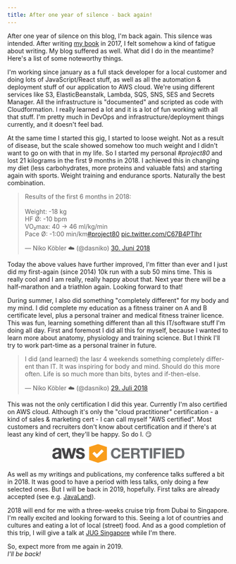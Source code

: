 ```yaml
---
title: After one year of silence - back again!
---
```


After one year of silence on this blog, I'm back again.
This silence was intended.
After writing [my book](http://serverlessbuch.de) in 2017, I felt somehow a kind of fatigue about writing.
My blog suffered as well.
What did I do in the meantime?
Here's a list of some noteworthy things.

I'm working since january as a full stack developer for a local customer and doing lots of JavaScript/React stuff, as well as all the automation & deployment stuff of our application to AWS cloud.
We're using different services like S3, ElasticBeanstalk, Lambda, SQS, SNS, SES and Secrets Manager.
All the infrastructure is "documented" and scripted as code with Cloudformation.
I really learned a lot and it is a lot of fun working with all that stuff.
I'm pretty much in DevOps and infrastructure/deployment things currently, and it doesn't feel bad.

At the same time I started this gig, I started to loose weight.
Not as a result of disease, but the scale showed somehow too much weight and I didn't want to go on with that in my life.
So I started my personal _#project80_ and lost 21 kilograms in the first 9 months in 2018.
I achieved this in changing my diet (less carbohydrates, more proteins and valuable fats) and starting again with sports.
Weight training and endurance sports.
Naturally the best combination.

<blockquote class="twitter-tweet" data-lang="de"><p lang="da" dir="ltr">Results of the first 6 months in 2018:<br><br>Weight: -18 kg<br>HF Ø: -10 bpm<br>VO₂max: 40 -&gt; 46 ml/kg/min<br>Pace Ø: -1:00 min/km<a href="https://twitter.com/hashtag/project80?src=hash&amp;ref_src=twsrc%5Etfw">#project80</a> <a href="https://t.co/C67B4PTlhr">pic.twitter.com/C67B4PTlhr</a></p>&mdash; Niko Köbler ☁️ (@dasniko) <a href="https://twitter.com/dasniko/status/1012999398484271104?ref_src=twsrc%5Etfw">30. Juni 2018</a></blockquote>

Today the above values have further improved, I'm fitter than ever and I just did my first-again (since 2014) 10k run with a sub 50 mins time.
This is really cool and I am really, really happy about that.
Next year there will be a half-marathon and a triathlon again.
Looking forward to that!

During summer, I also did something "completely different" for my body and my mind.
I did complete my education as a fitness trainer on A and B certificate level, plus a personal trainer and medical fitness trainer licence.
This was fun, learning something different than all this IT/software stuff I'm doing all day.
First and foremost I did all this for myself, because I wanted to learn more about anatomy, physiology and training science.
But I think I'll try to work part-time as a personal trainer in future.

<blockquote class="twitter-tweet" data-lang="de"><p lang="en" dir="ltr">I did (and learned) the lasr 4 weekends something completely different than IT. It was inspiring for body and mind. Should do this more often. Life is so much more than bits, bytes and if-then-else.</p>&mdash; Niko Köbler ☁️ (@dasniko) <a href="https://twitter.com/dasniko/status/1023582121498210305?ref_src=twsrc%5Etfw">29. Juli 2018</a></blockquote>

This was not the only certification I did this year.
Currently I'm also certified on AWS cloud.
Although it's only the "cloud practitioner" certification - a kind of sales & marketing cert - I can call myself "AWS certified".
Most customers and recruiters don't know about certification and if there's at least any kind of cert, they'll be happy.
So do I. :smirk:

<div style="text-align: center">
  <img src="/images/aws-certified.png" alt="AWS certified" style="width: 300px"/>
</div>

As well as my writings and publications, my conference talks suffered a bit in 2018.
It was good to have a period with less talks, only doing a few selected ones.
But I will be back in 2019, hopefully.
First talks are already accepted (see e.g. [JavaLand](https://javaland.eu)).

2018 will end for me with a three-weeks cruise trip from Dubai to Singapore.
I'm really excited and looking forward to this.
Seeing a lot of countries and cultures and eating a lot of local (street) food.
And as a good completion of this trip, I will give a talk at [JUG Singapore](https://www.meetup.com/singajug/) while I'm there.

So, expect more from me again in 2019.  
_I'll be back!_

<script async src="https://platform.twitter.com/widgets.js" charset="utf-8"></script>
